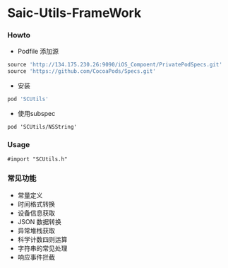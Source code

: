 Saic-Utils-FrameWork
====================

### Howto
* Podfile 添加源

```ruby
source 'http://134.175.230.26:9090/iOS_Compoent/PrivatePodSpecs.git'
source 'https://github.com/CocoaPods/Specs.git'
```

* 安装

```ruby
pod 'SCUtils'
```

* 使用subspec

```
pod 'SCUtils/NSString'
```

### Usage
```objc
#import "SCUtils.h"
```

### 常见功能

- 常量定义
- 时间格式转换
- 设备信息获取
- JSON 数据转换
- 异常堆栈获取
- 科学计数四则运算
- 字符串的常见处理
- 响应事件拦截
